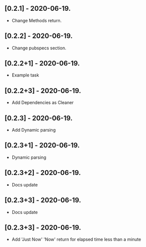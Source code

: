 ## [0.2.1] - 2020-06-19.
* Change Methods return.

## [0.2.2] - 2020-06-19.

* Change pubspecs section.

## [0.2.2+1] - 2020-06-19.

* Example task
## [0.2.2+3] - 2020-06-19.

* Add Dependencies as Cleaner
## [0.2.3] - 2020-06-19.

* Add Dynamic parsing
## [0.2.3+1] - 2020-06-19.

* Dynamic parsing
## [0.2.3+2] - 2020-06-19.

* Docs update
## [0.2.3+3] - 2020-06-19.

* Docs update
## [0.2.3+3] - 2020-06-19.

* Add 'Just Now' 'Now' return for elapsed time less than a minute
